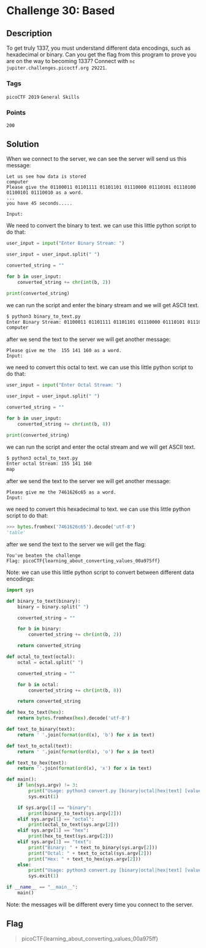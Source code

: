 # Challenge 30: Based

## Description

To get truly 1337, you must understand different data encodings, such as hexadecimal or binary. Can you get the flag from this program to prove you are on the way to becoming 1337? Connect with `nc jupiter.challenges.picoctf.org 29221`.

### Tags

`picoCTF 2019` `General Skills`

### Points

`200`

## Solution

When we connect to the server, we can see the server will send us this message:

```text
Let us see how data is stored
computer
Please give the 01100011 01101111 01101101 01110000 01110101 01110100 01100101 01110010 as a word.
...
you have 45 seconds.....

Input:

```

We need to convert the binary to text. we can use this little python script to do that:

```python
user_input = input("Enter Binary Stream: ")

user_input = user_input.split(" ")

converted_string = ""

for b in user_input:
    converted_string += chr(int(b, 2))

print(converted_string)
```

we can run the script and enter the binary stream and we will get ASCII text.

```bash
$ python3 binary_to_text.py
Enter Binary Stream: 01100011 01101111 01101101 01110000 01110101 01110100 01100101 01110010
computer
```

after we send the text to the server we will get another message:

```text
Please give me the  155 141 160 as a word.
Input:
```

we need to convert this octal to text. we can use this little python script to do that:

```python
user_input = input("Enter Octal Stream: ")

user_input = user_input.split(" ")

converted_string = ""

for b in user_input:
    converted_string += chr(int(b, 8))

print(converted_string)

```

we can run the script and enter the octal stream and we will get ASCII text.

```bash
$ python3 octal_to_text.py
Enter octal Stream: 155 141 160
map
```

after we send the text to the server we will get another message:

```text
Please give me the 7461626c65 as a word.
Input:
```

we need to convert this hexadecimal to text. we can use this little python script to do that:

```python
>>> bytes.fromhex('7461626c65').decode('utf-8')
'table'
```

after we send the text to the server we will get the flag:

```text
You've beaten the challenge
Flag: picoCTF{learning_about_converting_values_00a975ff}
```

Note: we can use this little python script to convert between different data encodings:

```python
import sys

def binary_to_text(binary):
    binary = binary.split(" ")

    converted_string = ""

    for b in binary:
        converted_string += chr(int(b, 2))

    return converted_string

def octal_to_text(octal):
    octal = octal.split(" ")

    converted_string = ""

    for b in octal:
        converted_string += chr(int(b, 8))

    return converted_string

def hex_to_text(hex):
    return bytes.fromhex(hex).decode('utf-8')

def text_to_binary(text):
    return ' '.join(format(ord(x), 'b') for x in text)

def text_to_octal(text):
    return ' '.join(format(ord(x), 'o') for x in text)

def text_to_hex(text):
    return ''.join(format(ord(x), 'x') for x in text)

def main():
    if len(sys.argv) != 3:
        print("Usage: python3 convert.py [binary|octal|hex|text] [value]")
        sys.exit(1)

    if sys.argv[1] == "binary":
        print(binary_to_text(sys.argv[2]))
    elif sys.argv[1] == "octal":
        print(octal_to_text(sys.argv[2]))
    elif sys.argv[1] == "hex":
        print(hex_to_text(sys.argv[2]))
    elif sys.argv[1] == "text":
        print("Binary: " + text_to_binary(sys.argv[2]))
        print("Octal: " + text_to_octal(sys.argv[2]))
        print("Hex: " + text_to_hex(sys.argv[2]))
    else:
        print("Usage: python3 convert.py [binary|octal|hex|text] [value]")
        sys.exit(1)

if __name__ == "__main__":
    main()
```

Note: the messages will be different every time you connect to the server.

## Flag

> picoCTF{learning_about_converting_values_00a975ff}
